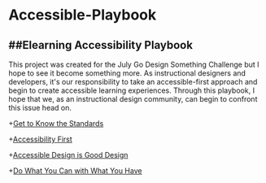 # Accessible-Playbook
##Elearning Accessibility Playbook
------
This project was created for the July Go Design Something Challenge but I hope to see it become something more. As instructional designers and developers, it's our responsibility to take an accessible-first approach and begin to create accessible learning experiences. Through this playbook, I hope that we, as an instructional design community, can begin to confront this issue head on.

+[Get to Know the Standards](https://github.com/anthkris/Accessible-Playbook/blob/master/Get%20to%20Know%20the%20Standards)

+[Accessibility First](https://github.com/anthkris/Accessible-Playbook/blob/master/Accessibility%20First)

+[Accessible Design is Good Design](https://github.com/anthkris/Accessible-Playbook/blob/master/Accessible%20Design%20is%20Good%20Design)

+[Do What You Can with What You Have](https://github.com/anthkris/Accessible-Playbook/blob/master/Do%20What%20You%20Can%20with%20What%20You%20Have)
